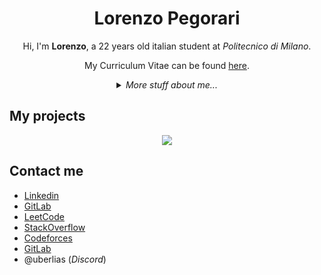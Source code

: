 <div align="center">
    <h1> Lorenzo Pegorari </h1>
    <p> Hi, I'm <b>Lorenzo</b>, a 22 years old italian student at <em>Politecnico di Milano</em>.</p>
    <p> My Curriculum Vitae can be found <a href="https://lorenzopegorari.github.io/cv-resume/">here</a>.</p>
</div>

<details>
<summary align="center">
    <em>More stuff about me...</em>
</summary>

<br />
<div align="center">
    <a href="https://github.com/LorenzoPegorari">
        <img height=180 src="https://github-readme-stats.vercel.app/api?username=LorenzoPegorari&title_color=A5444D&text_color=C0C6CC&icon_color=F5E97A&border_color=3D444D&bg_color=0D1117&show_icons=true&card_width=300&count_private=true&include_all_commits=true" />
        <img height=180 src="https://github-readme-stats.vercel.app/api/top-langs/?username=LorenzoPegorari&title_color=A5444D&text_color=E0E6EC&border_color=3D444D&bg_color=0D1117&layout=compact&card_width=200&langs_count=8" />
    </a>
</div>

<div align="center">
    <a href="https://github.com/LorenzoPegorari">
        <img src="https://github-profile-trophy.vercel.app/?username=LorenzoPegorari&column=5&margin-w=4&margin-h=7&no-frame=true&no-bg=true&theme=monokai&title=Commits,Experience,PullRequest,Repositories,Stars" />
    </a>
</div>

## Skills

### Application Development

| Programming language | Proficiency         |
| -------------------- | ------------------- |
| C                    | Self evaluation: C  |
| Python 3             | Self evaluation: C+ |
| RISC-V               | Self evaluation: B- |
| MIPS                 | Self evaluation: B- |

### Web technologies

| Programming language | Proficiency         |
| -------------------- | ------------------- |
| HTML5                | Self evaluation: B+ |
| CSS                  | Self evaluation: B  |
| SASS                 | Self evaluation: C+ |

### Other languages

| Programming language | Proficiency         |
| -------------------- | ------------------- |
| LaTex                | Self evaluation: B+ |
| SPASS                | Self evaluation: C- |

### Productivity utilities

| Programming language | Proficiency         |
| -------------------- | ------------------- |
| Microsoft Office     | Self evaluation: B+ |
| Microsoft Word       | Self evaluation: B  |
| Google Sheets        | Self evaluation: B+ |

## Languages

| Language | Proficiency                                                                 |
| -------- | --------------------------------------------------------------------------- |
| Italian  | Native language                                                             |
| English  | Full professional proficiency (Cambridge English: First FCE, CEFR Level C1) |
  
</details>

## My projects

<div align="center">
    <a href="https://github.com/LorenzoPegorari/SimplyColorful">
      <img src="https://github-readme-stats.vercel.app/api/pin/?username=LorenzoPegorari&title_color=A5444D&text_color=F0F6FC&icon_color=F5E97A&border_color=3D444D&bg_color=0D1117&show_icons=true&description_lines_count=2&repo=SimplyColorful" />
    </a>
</div>

## Contact me

- [Linkedin](https://linkedin.com/in/lorenzopegorari)
- [GitLab](https://gitlab.gnome.org/LorenzoPegorari)
- [LeetCode](https://leetcode.com/LorenzoPegorari/)
- [StackOverflow](https://stackoverflow.com/users/27418243/lorenzo-pegorari)
- [Codeforces](https://codeforces.com/profile/LorePego)
- [GitLab](https://gitlab.gnome.org/LorenzoPegorari)
- @uberlias (*Discord*)
